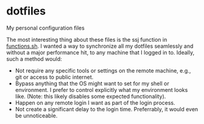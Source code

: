 # dotfiles
My personal configuration files

The most interesting thing about these files is the ssj function in [functions.sh](functions.sh).
I wanted a way to synchronize all my dotfiles seamlessly and without a major performance hit, to any machine that
I logged in to. Ideally, such a method would:

 * Not require any specific tools or settings on the remote machine, e.g., git or access to public internet.
 * Bypass anything that the OS might want to set for my shell or environment. I prefer to control explicitly what
 my environment looks like. (Note: this likely disables some expected functionality).
 * Happen on any remote login I want as part of the login process.
 * Not create a significant delay to the login time. Preferrably, it would even be unnoticeable.

